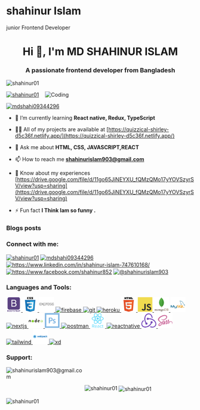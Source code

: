 # shahinur Islam
junior Frontend Developer
<h1 align="center">Hi 👋, I'm MD SHAHINUR ISLAM</h1>
<h3 align="center">A passionate frontend developer from Bangladesh</h3>
<p align="left"> <img src="https://komarev.com/ghpvc/?username=shahinur01&label=Profile%20views&color=0e75b6&style=flat" alt="shahinur01" /> </p>
 <img align="right" alt="Coding" width="400" src="https://cdn.dribbble.com/users/2646423/screenshots/5507196/computer.gif">
<p align="left"> <a href="https://github.com/ryo-ma/github-profile-trophy"><img src="https://github-profile-trophy.vercel.app/?username=shahinur01" alt="shahinur01" /></a> </p>

<p align="left"> <a href="https://twitter.com/mdshahi09344296" target="blank"><img src="https://img.shields.io/twitter/follow/mdshahi09344296?logo=twitter&style=for-the-badge" alt="mdshahi09344296" /></a> </p>

- 🌱 I’m currently learning **React native, Redux, TypeScript**

- 👨‍💻 All of my projects are available at [https://quizzical-shirley-d5c36f.netlify.app/](https://quizzical-shirley-d5c36f.netlify.app/)

- 💬 Ask me about **HTML, CSS, JAVASCRIPT,REACT**

- 📫 How to reach me **shahinurislam903@gmail.com**

- 📄 Know about my experiences [https://drive.google.com/file/d/11go65JiNEYXU_fQMzQMo17yYOVSzyrSV/view?usp=sharing](https://drive.google.com/file/d/11go65JiNEYXU_fQMzQMo17yYOVSzyrSV/view?usp=sharing)

- ⚡ Fun fact **I Think Iam so funny .**

### Blogs posts
<!-- BLOG-POST-LIST:START -->
<!-- BLOG-POST-LIST:END -->

<h3 align="left">Connect with me:</h3>
<p align="left">
<a href="https://dev.to/shahinur01" target="blank"><img align="center" src="https://cdn.jsdelivr.net/npm/simple-icons@3.0.1/icons/dev-dot-to.svg" alt="shahinur01" height="30" width="40" /></a>
<a href="https://twitter.com/mdshahi09344296" target="blank"><img align="center" src="https://raw.githubusercontent.com/rahuldkjain/github-profile-readme-generator/master/src/images/icons/Social/twitter.svg" alt="mdshahi09344296" height="30" width="40" /></a>
<a href="https://linkedin.com/in/https://www.linkedin.com/in/shahinur-islam-747610168/" target="blank"><img align="center" src="https://raw.githubusercontent.com/rahuldkjain/github-profile-readme-generator/master/src/images/icons/Social/linked-in-alt.svg" alt="https://www.linkedin.com/in/shahinur-islam-747610168/" height="30" width="40" /></a>
<a href="https://fb.com/https://www.facebook.com/shahinur852" target="blank"><img align="center" src="https://raw.githubusercontent.com/rahuldkjain/github-profile-readme-generator/master/src/images/icons/Social/facebook.svg" alt="https://www.facebook.com/shahinur852" height="30" width="40" /></a>
<a href="https://medium.com/@shahinurislam903" target="blank"><img align="center" src="https://raw.githubusercontent.com/rahuldkjain/github-profile-readme-generator/master/src/images/icons/Social/medium.svg" alt="@shahinurislam903" height="30" width="40" /></a>
</p>

<h3 align="left">Languages and Tools:</h3>
<p align="left"> <a href="https://getbootstrap.com" target="_blank"> <img src="https://raw.githubusercontent.com/devicons/devicon/master/icons/bootstrap/bootstrap-plain-wordmark.svg" alt="bootstrap" width="40" height="40"/> </a> <a href="https://www.w3schools.com/css/" target="_blank"> <img src="https://raw.githubusercontent.com/devicons/devicon/master/icons/css3/css3-original-wordmark.svg" alt="css3" width="40" height="40"/> </a> <a href="https://expressjs.com" target="_blank"> <img src="https://raw.githubusercontent.com/devicons/devicon/master/icons/express/express-original-wordmark.svg" alt="express" width="40" height="40"/> </a> <a href="https://firebase.google.com/" target="_blank"> <img src="https://www.vectorlogo.zone/logos/firebase/firebase-icon.svg" alt="firebase" width="40" height="40"/> </a> <a href="https://git-scm.com/" target="_blank"> <img src="https://www.vectorlogo.zone/logos/git-scm/git-scm-icon.svg" alt="git" width="40" height="40"/> </a> <a href="https://heroku.com" target="_blank"> <img src="https://www.vectorlogo.zone/logos/heroku/heroku-icon.svg" alt="heroku" width="40" height="40"/> </a> <a href="https://www.w3.org/html/" target="_blank"> <img src="https://raw.githubusercontent.com/devicons/devicon/master/icons/html5/html5-original-wordmark.svg" alt="html5" width="40" height="40"/> </a> <a href="https://developer.mozilla.org/en-US/docs/Web/JavaScript" target="_blank"> <img src="https://raw.githubusercontent.com/devicons/devicon/master/icons/javascript/javascript-original.svg" alt="javascript" width="40" height="40"/> </a> <a href="https://www.mongodb.com/" target="_blank"> <img src="https://raw.githubusercontent.com/devicons/devicon/master/icons/mongodb/mongodb-original-wordmark.svg" alt="mongodb" width="40" height="40"/> </a> <a href="https://www.mysql.com/" target="_blank"> <img src="https://raw.githubusercontent.com/devicons/devicon/master/icons/mysql/mysql-original-wordmark.svg" alt="mysql" width="40" height="40"/> </a> <a href="https://nextjs.org/" target="_blank"> <img src="https://cdn.worldvectorlogo.com/logos/nextjs-3.svg" alt="nextjs" width="40" height="40"/> </a> <a href="https://nodejs.org" target="_blank"> <img src="https://raw.githubusercontent.com/devicons/devicon/master/icons/nodejs/nodejs-original-wordmark.svg" alt="nodejs" width="40" height="40"/> </a> <a href="https://www.photoshop.com/en" target="_blank"> <img src="https://raw.githubusercontent.com/devicons/devicon/master/icons/photoshop/photoshop-line.svg" alt="photoshop" width="40" height="40"/> </a> <a href="https://postman.com" target="_blank"> <img src="https://www.vectorlogo.zone/logos/getpostman/getpostman-icon.svg" alt="postman" width="40" height="40"/> </a> <a href="https://reactjs.org/" target="_blank"> <img src="https://raw.githubusercontent.com/devicons/devicon/master/icons/react/react-original-wordmark.svg" alt="react" width="40" height="40"/> </a> <a href="https://reactnative.dev/" target="_blank"> <img src="https://reactnative.dev/img/header_logo.svg" alt="reactnative" width="40" height="40"/> </a> <a href="https://redux.js.org" target="_blank"> <img src="https://raw.githubusercontent.com/devicons/devicon/master/icons/redux/redux-original.svg" alt="redux" width="40" height="40"/> </a> <a href="https://sass-lang.com" target="_blank"> <img src="https://raw.githubusercontent.com/devicons/devicon/master/icons/sass/sass-original.svg" alt="sass" width="40" height="40"/> </a> <a href="https://tailwindcss.com/" target="_blank"> <img src="https://www.vectorlogo.zone/logos/tailwindcss/tailwindcss-icon.svg" alt="tailwind" width="40" height="40"/> </a> <a href="https://webpack.js.org" target="_blank"> <img src="https://raw.githubusercontent.com/devicons/devicon/d00d0969292a6569d45b06d3f350f463a0107b0d/icons/webpack/webpack-original-wordmark.svg" alt="webpack" width="40" height="40"/> </a> <a href="https://www.adobe.com/products/xd.html" target="_blank"> <img src="https://cdn.worldvectorlogo.com/logos/adobe-xd.svg" alt="xd" width="40" height="40"/> </a> </p>

<h3 align="left">Support:</h3>
<p><a href="https://www.buymeacoffee.com/shahinurislam903@gmail.com"> <img align="left" src="https://cdn.buymeacoffee.com/buttons/v2/default-yellow.png" height="50" width="210" alt="shahinurislam903@gmail.com" /></a></p><br><br>

<p><img align="left" src="https://github-readme-stats.vercel.app/api/top-langs?username=shahinur01&show_icons=true&locale=en&layout=compact" alt="shahinur01" /></p>

<p>&nbsp;<img align="center" src="https://github-readme-stats.vercel.app/api?username=shahinur01&show_icons=true&locale=en" alt="shahinur01" /></p>

<p><img align="center" src="https://github-readme-streak-stats.herokuapp.com/?user=shahinur01&" alt="shahinur01" /></p>
